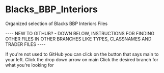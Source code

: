 # Blacks_BBP_Interiors
Organized selection of Blacks BBP Interiors Files













---- NEW TO GITHUB? - DOWN BELOW, INSTRUCTIONS FOR FINDING OTHER FILES IN OTHER BRANCHES LIKE TYPES, CLASSNAMES AND TRADER FILES ----

If you're not used to GitHub you can click on the button that says main to your left. 
Click the drop down arrow on main
Click the desired branch for what you're looking for
